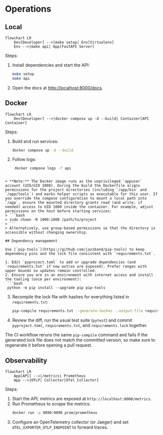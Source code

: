 # Operations

## Local
```mermaid
flowchart LR
    Dev[Developer] -->|make setup| Env[Virtualenv]
    Env -->|make api| App[FastAPI Server]
```
Steps:
1. Install dependencies and start the API:
   ```bash
   make setup
   make api
   ```
2. Open the docs at [http://localhost:8000/docs](http://localhost:8000/docs).

## Docker
```mermaid
flowchart LR
    Dev[Developer] -->|docker compose up -d --build| Container[API Container]
```
Steps:
1. Build and run services:
   ```bash
   docker compose up -d --build
   ```
2. Follow logs:
   ```bash
    docker compose logs -f api
  ```

> **Note:** The Docker image runs as the unprivileged `appuser` account (UID/GID 1000). During the build the Dockerfile aligns permissions for the project directories (including `/app/bin` and `/app/tools`) and marks helper scripts as executable for this user. If you override the compose configuration to mount a local path into `/app`, ensure the mounted directory grants read (and write, if needed) access to UID 1000 inside the container. For example, adjust permissions on the host before starting services:
> ```bash
> sudo chown -R 1000:1000 /path/to/project
> ```
> Alternatively, use group-based permissions so that the directory is accessible without changing ownership.

## Dependency management

Use [`pip-tools`](https://github.com/jazzband/pip-tools) to keep dependency pins and the lock file consistent with `requirements.txt`.

1. Edit `pyproject.toml` to add or upgrade dependencies (and `requirements.txt` if new extras are exposed). Prefer ranges with upper bounds so updates remain controlled.
2. Ensure you are in an environment with internet access and install the tooling (once per environment):
   ```bash
   python -m pip install --upgrade pip pip-tools
   ```
3. Recompile the lock file with hashes for everything listed in `requirements.txt`:
   ```bash
   pip-compile requirements.txt --generate-hashes --output-file requirements.lock
   ```
4. Review the diff, run the usual test suite (`pytest`) and commit `pyproject.toml`, `requirements.txt`, and `requirements.lock` together.

The CI workflow reruns the same `pip-compile` command and fails if the generated lock file does not match the committed version, so make sure to regenerate it before opening a pull request.

## Observability
```mermaid
flowchart LR
    App[API] -->|/metrics| Prometheus
    App -->|OTLP| Collector[OTel Collector]
```
Steps:
1. Start the API; metrics are exposed at `http://localhost:8000/metrics`.
2. Run Prometheus to scrape the metrics:
   ```bash
   docker run -p 9090:9090 prom/prometheus
   ```
3. Configure an OpenTelemetry collector (or Jaeger) and set `OTEL_EXPORTER_OTLP_ENDPOINT` to forward traces.
